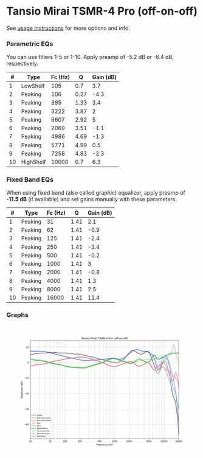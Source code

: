 # Tansio Mirai TSMR-4 Pro (off-on-off)
See [usage instructions](https://github.com/jaakkopasanen/AutoEq#usage) for more options and info.

### Parametric EQs
You can use filters 1-5 or 1-10. Apply preamp of -5.2 dB or -6.4 dB, respectively.

|   # | Type      |   Fc (Hz) |    Q |   Gain (dB) |
|-----|-----------|-----------|------|-------------|
|   1 | LowShelf  |       105 | 0.7  |         3.7 |
|   2 | Peaking   |       106 | 0.27 |        -4.3 |
|   3 | Peaking   |       895 | 1.33 |         3.4 |
|   4 | Peaking   |      3222 | 3.87 |         2   |
|   5 | Peaking   |      6607 | 2.92 |         5   |
|   6 | Peaking   |      2069 | 3.51 |        -1.1 |
|   7 | Peaking   |      4986 | 4.69 |        -1.3 |
|   8 | Peaking   |      5771 | 4.99 |         0.5 |
|   9 | Peaking   |      7258 | 4.83 |        -2.3 |
|  10 | HighShelf |     10000 | 0.7  |         6.3 |

### Fixed Band EQs
When using fixed band (also called graphic) equalizer, apply preamp of **-11.5 dB** (if available) and set gains manually with these parameters.

|   # | Type    |   Fc (Hz) |    Q |   Gain (dB) |
|-----|---------|-----------|------|-------------|
|   1 | Peaking |        31 | 1.41 |         2.1 |
|   2 | Peaking |        62 | 1.41 |        -0.9 |
|   3 | Peaking |       125 | 1.41 |        -2.4 |
|   4 | Peaking |       250 | 1.41 |        -3.4 |
|   5 | Peaking |       500 | 1.41 |        -0.2 |
|   6 | Peaking |      1000 | 1.41 |         3   |
|   7 | Peaking |      2000 | 1.41 |        -0.8 |
|   8 | Peaking |      4000 | 1.41 |         1.3 |
|   9 | Peaking |      8000 | 1.41 |         2.5 |
|  10 | Peaking |     16000 | 1.41 |        11.4 |

### Graphs
![](./Tansio%20Mirai%20TSMR-4%20Pro%20(off-on-off).png)
